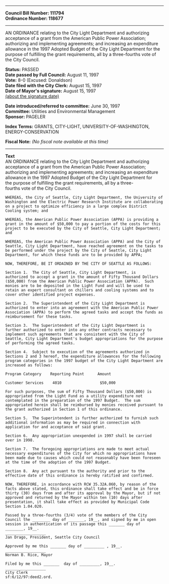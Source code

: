 * * * * *  
  
**Council Bill Number: [](#h0)[](#h2)111794**   
**Ordinance Number: 118677**  
  
* * * * *  
  
AN ORDINANCE relating to the City Light Department and authorizing acceptance of a grant from the American Public Power Association; authorizing and implementing agreements; and increasing an expenditure allowance in the 1997 Adopted Budget of the City Light Department for the purpose of fulfilling the grant requirements, all by a three-fourths vote of the City Council.  
  
**Status:** PASSED   
**Date passed by Full Council:** August 11, 1997   
**Vote:** 8-0 (Excused: Donaldson)   
**Date filed with the City Clerk:** August 15, 1997   
**Date of Mayor's signature:** August 15, 1997   
[(about the signature date)](/~public/approvaldate.htm)   
  
  
**Date introduced/referred to committee:** June 30, 1997   
**Committee:** Utilities and Environmental Management   
**Sponsor:** PAGELER   
  
**Index Terms:** GRANTS, CITY-LIGHT, UNIVERSITY-OF-WASHINGTON, ENERGY-CONSERVATION  
  
**Fiscal Note:** *(No fiscal note available at this time)*  
  
* * * * *  
  
**Text**  
    AN ORDINANCE relating to the City Light Department and authorizing  
    acceptance of a grant from the American Public Power Association;  
    authorizing and implementing agreements; and increasing an expenditure  
    allowance in the 1997 Adopted Budget of the City Light Department for  
    the purpose of fulfilling the grant requirements, all by a three-  
    fourths vote of the City Council.  
  
    WHEREAS, the City of Seattle, City Light Department, the University of  
    Washington and the Electric Power Research Institute are collaborating  
    on a project to optimize efficiency in a large complex District  
    Cooling system; and  
  
    WHEREAS, the American Public Power Association (APPA) is providing a  
    grant in the amount of $50,000 to pay a portion of the costs for this  
    project to be executed by the City of Seattle, City Light Department;  
    and  
  
    WHEREAS, the American Public Power Association (APPA) and the City of  
    Seattle, City Light Department, have reached agreement on the tasks to  
    be performed under the project by the City of Seattle, City Light  
    Department, for which these funds are to be provided by APPA;  
  
    NOW, THEREFORE, BE IT ORDAINED BY THE CITY OF SEATTLE AS FOLLOWS:  
  
    Section 1.  The City of Seattle, City Light Department, is  
    authorized to accept a grant in the amount of Fifty Thousand Dollars  
    ($50,000) from the American Public Power Association (APPA).  Such  
    monies are to be deposited in the Light Fund and will be used to  
    retain an expert consultant on chillers and cooling systems and to  
    cover other identified project expenses.  
  
    Section 2.  The Superintendent of the City Light Department is  
    authorized to enter into an agreement with the American Public Power  
    Association (APPA) to perform the agreed tasks and accept the funds as  
    reimbursement for these tasks.  
  
    Section 3.  The Superintendent of the City Light Department is  
    further authorized to enter into any other contracts necessary to  
    implement such agreements that are consistent with the City of  
    Seattle, City Light Department's budget appropriations for the purpose  
    of performing the agreed tasks.  
  
    Section 4.  Subject to execution of the agreements authorized in  
    Sections 2 and 3 hereof, the expenditure allowances for the following  
    program categories in the 1997 budget of the City Light Department are  
    increased as follows:  
  
    Program Category    Reporting Point      Amount  
  
    Customer Services    4010                 $50,000  
  
    For such purposes, the sum of Fifty Thousand Dollars ($50,000) is  
    appropriated from the Light Fund as a utility expenditure not  
    contemplated in the preparation of the 1997 Budget.  The sum  
    appropriated herein shall be reimbursed by monies received pursuant to  
    the grant authorized in Section 1 of this ordinance.  
  
    Section 5.  The Superintendent is further authorized to furnish such  
    additional information as may be required in connection with  
    application for and acceptance of said grant.  
  
    Section 6.  Any appropriation unexpended in 1997 shall be carried  
    over in 1998.  
  
    Section 7.  The foregoing appropriations are made to meet actual  
    necessary expenditures of the City for which no appropriations have  
    been made due to causes which could not reasonably have been foreseen  
    at the time of the adoption of the 1997 Budget.  
  
    Section 8.  Any act pursuant to the authority and prior to the  
    effective date of this ordinance is hereby ratified and confirmed.  
  
    NOW, THEREFORE, in accordance with RCW 35.32A.060, by reason of the  
    facts above stated, this ordinance shall take effect and be in force  
    thirty (30) days from and after its approval by the Mayor, but if not  
    approved and returned by the Mayor within ten (10) days after  
    presentation, it shall take effect as provided by Municipal Code  
    Section 1.04.020.  
  
    Passed by a three-fourths (3/4) vote of the members of the City  
    Council the ________ day of _______, 19__, and signed by me in open  
    session in authentication of its passage this _______ day of  
    ________, 19__.  
    __________________  
    Jan Drago, President, Seattle City Council  
  
    Approved by me this _______ day of _________ , 19__.  
    __________________  
    Norman B. Rice, Mayor  
  
    Filed by me this _______  day of _________, 19__.  
    __________________  
    City Clerk  
    sf:6/12/97:deed2.ord.  
